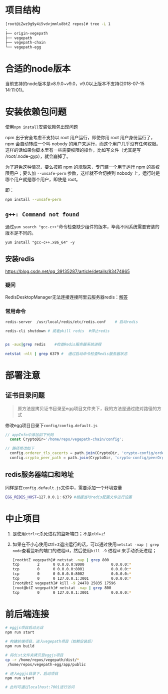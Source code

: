 # 项目结构

```BASH
[root@iZwz9g9y4i5vdvjmmlu8btZ repos]# tree -L 1
.
├── origin-vegepath
├── vegepath
├── vegepath-chain
└── vegepath-egg
```

# 合适的node版本

当前支持的node版本是v8.9.0~v9.0，v9.0以上版本不支持(2018-07-15 14:11:01)。

# 安装依赖包问题

使用`npm install`安装依赖包出现问题

npm 出于安全考虑不支持以 root 用户运行，即使你用 root 用户身份运行了，npm 会自动转成一个叫 nobody 的用户来运行，而这个用户几乎没有任何权限。这样的话如果你脚本里有一些需要权限的操作，比如写文件（尤其是写 /root/.node-gyp），就会崩掉了。

为了避免这种情况，要么按照 npm 的规矩来，专门建一个用于运行 npm 的高权限用户；要么加 `--unsafe-perm` 参数，这样就不会切换到 nobody 上，运行时是哪个用户就是哪个用户，即使是 root。

即：

```BASH
npm install --unsafe-perm
```

## `g++: Command not found`

通过`yum search "gcc-c++"`命令检查缺少组件的版本，毕竟不同系统需要安装的版本是不同的。

`yum install "gcc-c++.x86_64" -y`



## 安装redis

https://blog.csdn.net/qq_39135287/article/details/83474865

### 疑问

RedisDesktopManager无法连接连接阿里云服务器redis：[解答](https://blog.csdn.net/god_v/article/details/81781330)

### 常用命令

```BASH
redis-server  /usr/local/redis/etc/redis.conf    # 启动redis

redis-cli shutdown # 或者pkill redis  #停止redis 


ps -aux|grep redis    #检查Redis服务器系统进程
 
netstat -nlt | grep 6379 #  通过启动命令检查Redis服务器状态 

```

# 部署注意

## 证书目录问题

> 原方法是拷贝证书目录至egg项目文件夹下，我的方法是通过绝对路径的方式

修改egg项目目录下`config/config.default.js`

```js
// appInfo中添加如下代码
  const CryptoDir='/home/repo/vegepath-chain/config';

// 路径修改如下
  config.orderer_tls_cacerts = path.join(CryptoDir, 'crypto-config/ordererOrganizations/orderer.vegepath/orderers/orderer0.orderer.vegepath/tls/ca.crt');
  config.crypto_peer_path = path.join(CryptoDir, 'crypto-config/peerOrganizations');
```

## redis服务器端口和地址

同样是在`config.default.js`文件中，需要添加一个环境变量

```BASH
EGG_REDIS_HOST=127.0.0.1：6379 #根据当时redis配置文件进行设置
```



# 中止项目

1. 是使用`ctrl+c`杀死进程的监听端口；不是ctrl+z!

2. 如果在不小心使用ctrl+z退出运行的话，可以通过使用`netstat -nap | grep node`查看监听的端口的进程id，然后使用`kill -9` 进程id 来手动杀死进程；

   ```BASH
   [rootbtZ vegepath]# netstat -nap | grep 800
   tcp        2      0 0.0.0.0:8000            0.0.0.0:*               LISTEN      24478/node          
   tcp        0      0 0.0.0.0:8001            0.0.0.0:*               LISTEN      25835/node          
   tcp        0      0 0.0.0.0:8002            0.0.0.0:*               LISTEN      17596/node          
   tcp        0      0 127.0.0.1:3001          0.0.0.0:*               LISTEN      14800/node   
   [root@btZ vegepath]# kill -9 24478 25835 17596
   [root@btZ vegepath]# netstat -nap | grep 800
   tcp        0      0 127.0.0.1:3001          0.0.0.0:*               LISTEN      14800/node   
   ```

# 前后端连接

```BASH
# eggjs项目启动无误
npm run start

# 构建前端项目，进入vegepath项目（依赖安装后）
npm run build

# 将dist文件夹拷贝至eggjs项目
cp -r /home/repos/vegepath/dist/*
 /home/repos/vegepath-egg/app/public

# 进入eggjs目录下，启动项目
npm run start

# 此时可通过localhost:7001进行访问
```

